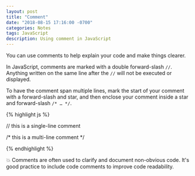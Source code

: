 ```yaml
---
layout: post
title: "Comment"
date: "2018-08-15 17:16:00 -0700"
categories: Notes
tags: JavaScript
description: Using comment in JavaScript
---
```


You can use comments to help explain your code and make things clearer.

In JavaScript, comments are marked with a double forward-slash `//`. Anything written on the same line after the `//` will not be executed or displayed.

To have the comment span multiple lines, mark the start of your comment with a forward-slash and star, and then enclose your comment inside a star and forward-slash `/* … */`.

{% highlight js %}

// this is a single-line comment

/*
this is
a multi-line
comment
*/

{% endhighlight %}

💥 Comments are often used to clarify and document non-obvious code. It's good practice to include code comments to improve code readability.
